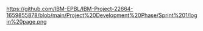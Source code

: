 https://github.com/IBM-EPBL/IBM-Project-22664-1659855878/blob/main/Project%20Development%20Phase/Sprint%201/login%20page.png
